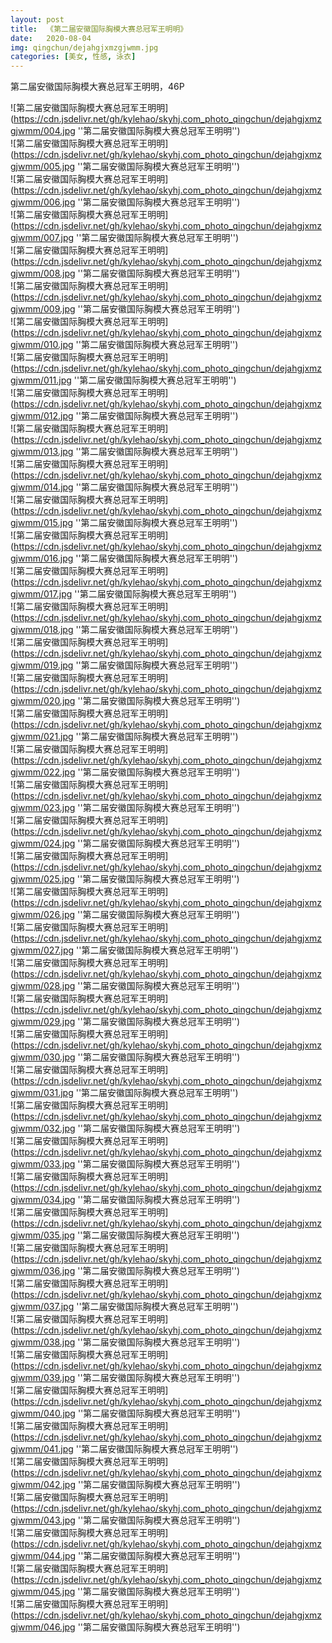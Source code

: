 ```yaml
---
layout: post
title:  《第二届安徽国际胸模大赛总冠军王明明》
date:   2020-08-04
img: qingchun/dejahgjxmzgjwmm.jpg
categories: [美女, 性感, 泳衣]
---
```


第二届安徽国际胸模大赛总冠军王明明，46P

![第二届安徽国际胸模大赛总冠军王明明](https://cdn.jsdelivr.net/gh/kylehao/skyhj.com_photo_qingchun/dejahgjxmzgjwmm/004.jpg ''第二届安徽国际胸模大赛总冠军王明明'') <br>
![第二届安徽国际胸模大赛总冠军王明明](https://cdn.jsdelivr.net/gh/kylehao/skyhj.com_photo_qingchun/dejahgjxmzgjwmm/005.jpg ''第二届安徽国际胸模大赛总冠军王明明'') <br>
![第二届安徽国际胸模大赛总冠军王明明](https://cdn.jsdelivr.net/gh/kylehao/skyhj.com_photo_qingchun/dejahgjxmzgjwmm/006.jpg ''第二届安徽国际胸模大赛总冠军王明明'') <br>
![第二届安徽国际胸模大赛总冠军王明明](https://cdn.jsdelivr.net/gh/kylehao/skyhj.com_photo_qingchun/dejahgjxmzgjwmm/007.jpg ''第二届安徽国际胸模大赛总冠军王明明'') <br>
![第二届安徽国际胸模大赛总冠军王明明](https://cdn.jsdelivr.net/gh/kylehao/skyhj.com_photo_qingchun/dejahgjxmzgjwmm/008.jpg ''第二届安徽国际胸模大赛总冠军王明明'') <br>
![第二届安徽国际胸模大赛总冠军王明明](https://cdn.jsdelivr.net/gh/kylehao/skyhj.com_photo_qingchun/dejahgjxmzgjwmm/009.jpg ''第二届安徽国际胸模大赛总冠军王明明'') <br>
![第二届安徽国际胸模大赛总冠军王明明](https://cdn.jsdelivr.net/gh/kylehao/skyhj.com_photo_qingchun/dejahgjxmzgjwmm/010.jpg ''第二届安徽国际胸模大赛总冠军王明明'') <br>
![第二届安徽国际胸模大赛总冠军王明明](https://cdn.jsdelivr.net/gh/kylehao/skyhj.com_photo_qingchun/dejahgjxmzgjwmm/011.jpg ''第二届安徽国际胸模大赛总冠军王明明'') <br>
![第二届安徽国际胸模大赛总冠军王明明](https://cdn.jsdelivr.net/gh/kylehao/skyhj.com_photo_qingchun/dejahgjxmzgjwmm/012.jpg ''第二届安徽国际胸模大赛总冠军王明明'') <br>
![第二届安徽国际胸模大赛总冠军王明明](https://cdn.jsdelivr.net/gh/kylehao/skyhj.com_photo_qingchun/dejahgjxmzgjwmm/013.jpg ''第二届安徽国际胸模大赛总冠军王明明'') <br>
![第二届安徽国际胸模大赛总冠军王明明](https://cdn.jsdelivr.net/gh/kylehao/skyhj.com_photo_qingchun/dejahgjxmzgjwmm/014.jpg ''第二届安徽国际胸模大赛总冠军王明明'') <br>
![第二届安徽国际胸模大赛总冠军王明明](https://cdn.jsdelivr.net/gh/kylehao/skyhj.com_photo_qingchun/dejahgjxmzgjwmm/015.jpg ''第二届安徽国际胸模大赛总冠军王明明'') <br>
![第二届安徽国际胸模大赛总冠军王明明](https://cdn.jsdelivr.net/gh/kylehao/skyhj.com_photo_qingchun/dejahgjxmzgjwmm/016.jpg ''第二届安徽国际胸模大赛总冠军王明明'') <br>
![第二届安徽国际胸模大赛总冠军王明明](https://cdn.jsdelivr.net/gh/kylehao/skyhj.com_photo_qingchun/dejahgjxmzgjwmm/017.jpg ''第二届安徽国际胸模大赛总冠军王明明'') <br>
![第二届安徽国际胸模大赛总冠军王明明](https://cdn.jsdelivr.net/gh/kylehao/skyhj.com_photo_qingchun/dejahgjxmzgjwmm/018.jpg ''第二届安徽国际胸模大赛总冠军王明明'') <br>
![第二届安徽国际胸模大赛总冠军王明明](https://cdn.jsdelivr.net/gh/kylehao/skyhj.com_photo_qingchun/dejahgjxmzgjwmm/019.jpg ''第二届安徽国际胸模大赛总冠军王明明'') <br>
![第二届安徽国际胸模大赛总冠军王明明](https://cdn.jsdelivr.net/gh/kylehao/skyhj.com_photo_qingchun/dejahgjxmzgjwmm/020.jpg ''第二届安徽国际胸模大赛总冠军王明明'') <br>
![第二届安徽国际胸模大赛总冠军王明明](https://cdn.jsdelivr.net/gh/kylehao/skyhj.com_photo_qingchun/dejahgjxmzgjwmm/021.jpg ''第二届安徽国际胸模大赛总冠军王明明'') <br>
![第二届安徽国际胸模大赛总冠军王明明](https://cdn.jsdelivr.net/gh/kylehao/skyhj.com_photo_qingchun/dejahgjxmzgjwmm/022.jpg ''第二届安徽国际胸模大赛总冠军王明明'') <br>
![第二届安徽国际胸模大赛总冠军王明明](https://cdn.jsdelivr.net/gh/kylehao/skyhj.com_photo_qingchun/dejahgjxmzgjwmm/023.jpg ''第二届安徽国际胸模大赛总冠军王明明'') <br>
![第二届安徽国际胸模大赛总冠军王明明](https://cdn.jsdelivr.net/gh/kylehao/skyhj.com_photo_qingchun/dejahgjxmzgjwmm/024.jpg ''第二届安徽国际胸模大赛总冠军王明明'') <br>
![第二届安徽国际胸模大赛总冠军王明明](https://cdn.jsdelivr.net/gh/kylehao/skyhj.com_photo_qingchun/dejahgjxmzgjwmm/025.jpg ''第二届安徽国际胸模大赛总冠军王明明'') <br>
![第二届安徽国际胸模大赛总冠军王明明](https://cdn.jsdelivr.net/gh/kylehao/skyhj.com_photo_qingchun/dejahgjxmzgjwmm/026.jpg ''第二届安徽国际胸模大赛总冠军王明明'') <br>
![第二届安徽国际胸模大赛总冠军王明明](https://cdn.jsdelivr.net/gh/kylehao/skyhj.com_photo_qingchun/dejahgjxmzgjwmm/027.jpg ''第二届安徽国际胸模大赛总冠军王明明'') <br>
![第二届安徽国际胸模大赛总冠军王明明](https://cdn.jsdelivr.net/gh/kylehao/skyhj.com_photo_qingchun/dejahgjxmzgjwmm/028.jpg ''第二届安徽国际胸模大赛总冠军王明明'') <br>
![第二届安徽国际胸模大赛总冠军王明明](https://cdn.jsdelivr.net/gh/kylehao/skyhj.com_photo_qingchun/dejahgjxmzgjwmm/029.jpg ''第二届安徽国际胸模大赛总冠军王明明'') <br>
![第二届安徽国际胸模大赛总冠军王明明](https://cdn.jsdelivr.net/gh/kylehao/skyhj.com_photo_qingchun/dejahgjxmzgjwmm/030.jpg ''第二届安徽国际胸模大赛总冠军王明明'') <br>
![第二届安徽国际胸模大赛总冠军王明明](https://cdn.jsdelivr.net/gh/kylehao/skyhj.com_photo_qingchun/dejahgjxmzgjwmm/031.jpg ''第二届安徽国际胸模大赛总冠军王明明'') <br>
![第二届安徽国际胸模大赛总冠军王明明](https://cdn.jsdelivr.net/gh/kylehao/skyhj.com_photo_qingchun/dejahgjxmzgjwmm/032.jpg ''第二届安徽国际胸模大赛总冠军王明明'') <br>
![第二届安徽国际胸模大赛总冠军王明明](https://cdn.jsdelivr.net/gh/kylehao/skyhj.com_photo_qingchun/dejahgjxmzgjwmm/033.jpg ''第二届安徽国际胸模大赛总冠军王明明'') <br>
![第二届安徽国际胸模大赛总冠军王明明](https://cdn.jsdelivr.net/gh/kylehao/skyhj.com_photo_qingchun/dejahgjxmzgjwmm/034.jpg ''第二届安徽国际胸模大赛总冠军王明明'') <br>
![第二届安徽国际胸模大赛总冠军王明明](https://cdn.jsdelivr.net/gh/kylehao/skyhj.com_photo_qingchun/dejahgjxmzgjwmm/035.jpg ''第二届安徽国际胸模大赛总冠军王明明'') <br>
![第二届安徽国际胸模大赛总冠军王明明](https://cdn.jsdelivr.net/gh/kylehao/skyhj.com_photo_qingchun/dejahgjxmzgjwmm/036.jpg ''第二届安徽国际胸模大赛总冠军王明明'') <br>
![第二届安徽国际胸模大赛总冠军王明明](https://cdn.jsdelivr.net/gh/kylehao/skyhj.com_photo_qingchun/dejahgjxmzgjwmm/037.jpg ''第二届安徽国际胸模大赛总冠军王明明'') <br>
![第二届安徽国际胸模大赛总冠军王明明](https://cdn.jsdelivr.net/gh/kylehao/skyhj.com_photo_qingchun/dejahgjxmzgjwmm/038.jpg ''第二届安徽国际胸模大赛总冠军王明明'') <br>
![第二届安徽国际胸模大赛总冠军王明明](https://cdn.jsdelivr.net/gh/kylehao/skyhj.com_photo_qingchun/dejahgjxmzgjwmm/039.jpg ''第二届安徽国际胸模大赛总冠军王明明'') <br>
![第二届安徽国际胸模大赛总冠军王明明](https://cdn.jsdelivr.net/gh/kylehao/skyhj.com_photo_qingchun/dejahgjxmzgjwmm/040.jpg ''第二届安徽国际胸模大赛总冠军王明明'') <br>
![第二届安徽国际胸模大赛总冠军王明明](https://cdn.jsdelivr.net/gh/kylehao/skyhj.com_photo_qingchun/dejahgjxmzgjwmm/041.jpg ''第二届安徽国际胸模大赛总冠军王明明'') <br>
![第二届安徽国际胸模大赛总冠军王明明](https://cdn.jsdelivr.net/gh/kylehao/skyhj.com_photo_qingchun/dejahgjxmzgjwmm/042.jpg ''第二届安徽国际胸模大赛总冠军王明明'') <br>
![第二届安徽国际胸模大赛总冠军王明明](https://cdn.jsdelivr.net/gh/kylehao/skyhj.com_photo_qingchun/dejahgjxmzgjwmm/043.jpg ''第二届安徽国际胸模大赛总冠军王明明'') <br>
![第二届安徽国际胸模大赛总冠军王明明](https://cdn.jsdelivr.net/gh/kylehao/skyhj.com_photo_qingchun/dejahgjxmzgjwmm/044.jpg ''第二届安徽国际胸模大赛总冠军王明明'') <br>
![第二届安徽国际胸模大赛总冠军王明明](https://cdn.jsdelivr.net/gh/kylehao/skyhj.com_photo_qingchun/dejahgjxmzgjwmm/045.jpg ''第二届安徽国际胸模大赛总冠军王明明'') <br>
![第二届安徽国际胸模大赛总冠军王明明](https://cdn.jsdelivr.net/gh/kylehao/skyhj.com_photo_qingchun/dejahgjxmzgjwmm/046.jpg ''第二届安徽国际胸模大赛总冠军王明明'') <br>
